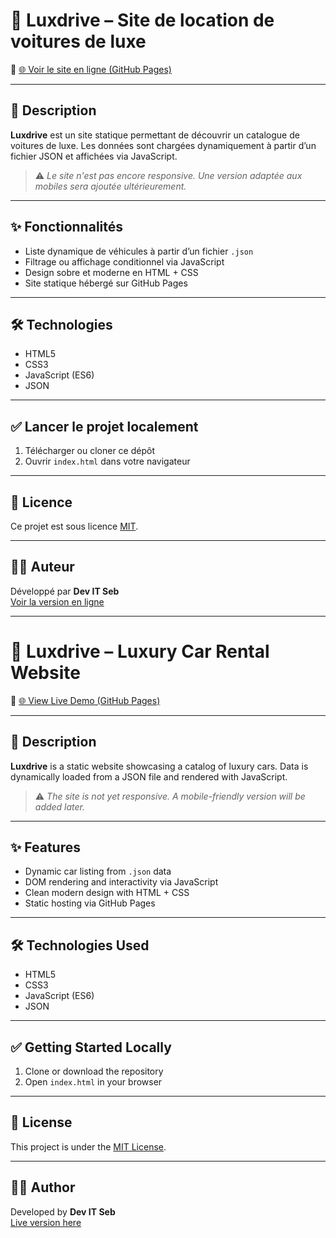 
# 🚗 Luxdrive – Site de location de voitures de luxe

🔗 [🌐 Voir le site en ligne (GitHub Pages)](https://dev-it-seb.github.io/Website-Luxdrive-Json-JS/)

---

## 📄 Description

**Luxdrive** est un site statique permettant de découvrir un catalogue de voitures de luxe. Les données sont chargées dynamiquement à partir d’un fichier JSON et affichées via JavaScript.

> ⚠️ *Le site n'est pas encore responsive. Une version adaptée aux mobiles sera ajoutée ultérieurement.*

---

## ✨ Fonctionnalités

- Liste dynamique de véhicules à partir d’un fichier `.json`
- Filtrage ou affichage conditionnel via JavaScript
- Design sobre et moderne en HTML + CSS
- Site statique hébergé sur GitHub Pages

---

## 🛠 Technologies

- HTML5
- CSS3
- JavaScript (ES6)
- JSON

---

## ✅ Lancer le projet localement

1. Télécharger ou cloner ce dépôt
2. Ouvrir `index.html` dans votre navigateur

---

## 🧾 Licence

Ce projet est sous licence [MIT](LICENSE).

---

## 👨‍💻 Auteur

Développé par **Dev IT Seb**  
[Voir la version en ligne](https://dev-it-seb.github.io/Website-Luxdrive-Json-JS/)

---

# 🚗 Luxdrive – Luxury Car Rental Website

🔗 [🌐 View Live Demo (GitHub Pages)](https://dev-it-seb.github.io/Website-Luxdrive-Json-JS/)

---

## 📄 Description

**Luxdrive** is a static website showcasing a catalog of luxury cars. Data is dynamically loaded from a JSON file and rendered with JavaScript.

> ⚠️ *The site is not yet responsive. A mobile-friendly version will be added later.*

---

## ✨ Features

- Dynamic car listing from `.json` data
- DOM rendering and interactivity via JavaScript
- Clean modern design with HTML + CSS
- Static hosting via GitHub Pages

---

## 🛠 Technologies Used

- HTML5
- CSS3
- JavaScript (ES6)
- JSON

---

## ✅ Getting Started Locally

1. Clone or download the repository
2. Open `index.html` in your browser

---

## 🧾 License

This project is under the [MIT License](LICENSE).

---

## 👨‍💻 Author

Developed by **Dev IT Seb**  
[Live version here](https://dev-it-seb.github.io/Website-Luxdrive-Json-JS/)
